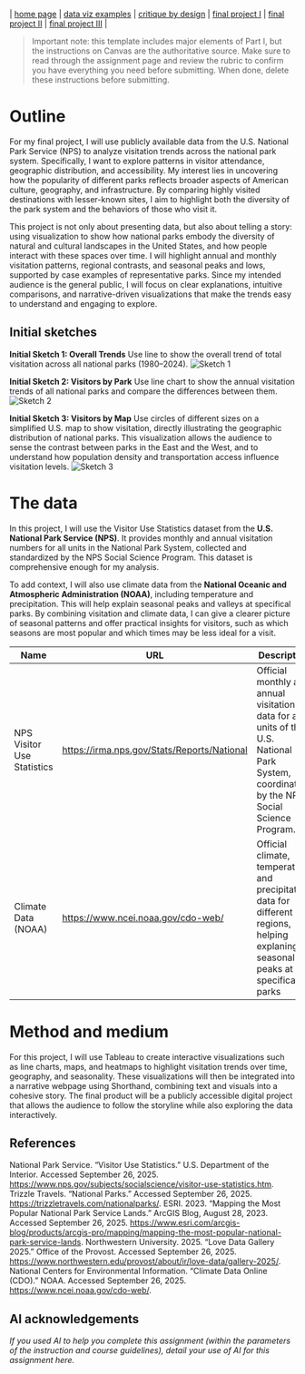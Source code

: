 | [home page](https://cmustudent.github.io/tswd-portfolio-templates/) | [data viz examples](dataviz-examples) | [critique by design](critique-by-design) | [final project I](final-project-part-one) | [final project II](final-project-part-two) | [final project III](final-project-part-three) |


> Important note: this template includes major elements of Part I, but the instructions on Canvas are the authoritative source.  Make sure to read through the assignment page and review the rubric to confirm you have everything you need before submitting.  When done, delete these instructions before submitting.

# Outline
For my final project, I will use publicly available data from the U.S. National Park Service (NPS) to analyze visitation trends across the national park system. Specifically, I want to explore patterns in visitor attendance, geographic distribution, and accessibility. My interest lies in uncovering how the popularity of different parks reflects broader aspects of American culture, geography, and infrastructure. By comparing highly visited destinations with lesser-known sites, I aim to highlight both the diversity of the park system and the behaviors of those who visit it.

This project is not only about presenting data, but also about telling a story: using visualization to show how national parks embody the diversity of natural and cultural landscapes in the United States, and how people interact with these spaces over time. I will highlight annual and monthly visitation patterns, regional contrasts, and seasonal peaks and lows, supported by case examples of representative parks. Since my intended audience is the general public, I will focus on clear explanations, intuitive comparisons, and narrative-driven visualizations that make the trends easy to understand and engaging to explore.



## Initial sketches
**Initial Sketch 1: Overall Trends**
Use line to show the overall trend of total visitation across all national parks (1980–2024).
![Sketch 1](https://github.com/user-attachments/assets/b1992108-1b43-47fe-871a-9512b35618e9)

**Initial Sketch 2: Visitors by Park**
Use line chart to show the annual visitation trends of all national parks and compare the differences between them.
![Sketch 2](https://github.com/user-attachments/assets/47fe5797-8754-4bab-991d-6d1ee050670f)

**Initial Sketch 3: Visitors by Map**
Use circles of different sizes on a simplified U.S. map to show visitation, directly illustrating the geographic distribution of national parks. This visualization allows the audience to sense the contrast between parks in the East and the West, and to understand how population density and transportation access influence visitation levels.
![Sketch 3](https://github.com/user-attachments/assets/d6a589ad-c344-4a7d-b2e1-a560fc488cb3)


# The data
In this project, I will use the Visitor Use Statistics dataset from the **U.S. National Park Service (NPS)**. It provides monthly and annual visitation numbers for all units in the National Park System, collected and standardized by the NPS Social Science Program. This dataset is comprehensive enough for my analysis.

To add context, I will also use climate data from the **National Oceanic and Atmospheric Administration (NOAA)**, including temperature and precipitation. This will help explain seasonal peaks and valleys at specifical parks. By combining visitation and climate data, I can give a clearer picture of seasonal patterns and offer practical insights for visitors, such as which seasons are most popular and which times may be less ideal for a visit.

| Name | URL | Description |
|------|-----|-------------|
|NPS Visitor Use Statistics      |https://irma.nps.gov/Stats/Reports/National     |Official monthly and annual visitation data for all units of the U.S. National Park System, coordinated by the NPS Social Science Program.             |
|Climate Data (NOAA)      |https://www.ncei.noaa.gov/cdo-web/     |Official climate, temperature, and precipitation data for different regions, helping explaning seasonal peaks at specifical parks             |

# Method and medium

For this project, I will use Tableau to create interactive visualizations such as line charts, maps, and heatmaps to highlight visitation trends over time, geography, and seasonality. These visualizations will then be integrated into a narrative webpage using Shorthand, combining text and visuals into a cohesive story. The final product will be a publicly accessible digital project that allows the audience to follow the storyline while also exploring the data interactively.

## References
National Park Service. “Visitor Use Statistics.” U.S. Department of the Interior. Accessed September 26, 2025. https://www.nps.gov/subjects/socialscience/visitor-use-statistics.htm.
Trizzle Travels. “National Parks.” Accessed September 26, 2025. https://trizzletravels.com/nationalparks/.
ESRI. 2023. “Mapping the Most Popular National Park Service Lands.” ArcGIS Blog, August 28, 2023. Accessed September 26, 2025. https://www.esri.com/arcgis-blog/products/arcgis-pro/mapping/mapping-the-most-popular-national-park-service-lands.
Northwestern University. 2025. “Love Data Gallery 2025.” Office of the Provost. Accessed September 26, 2025. https://www.northwestern.edu/provost/about/ir/love-data/gallery-2025/.
National Centers for Environmental Information. “Climate Data Online (CDO).” NOAA. Accessed September 26, 2025. https://www.ncei.noaa.gov/cdo-web/.


## AI acknowledgements
_If you used AI to help you complete this assignment (within the parameters of the instruction and course guidelines), detail your use of AI for this assignment here._
